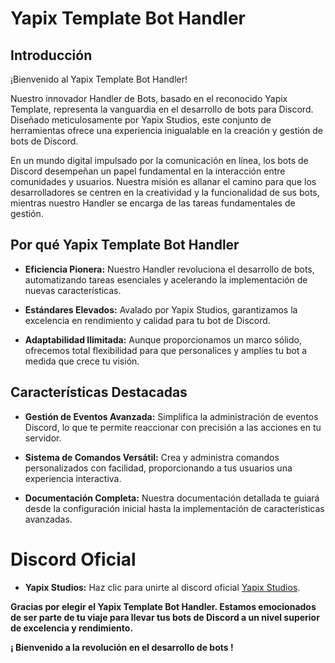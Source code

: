 # Yapix Template Bot Handler

## Introducción

¡Bienvenido al Yapix Template Bot Handler!

Nuestro innovador Handler de Bots, basado en el reconocido Yapix Template, representa la vanguardia en el desarrollo de bots para Discord. Diseñado meticulosamente por Yapix Studios, este conjunto de herramientas ofrece una experiencia inigualable en la creación y gestión de bots de Discord.

En un mundo digital impulsado por la comunicación en línea, los bots de Discord desempeñan un papel fundamental en la interacción entre comunidades y usuarios. Nuestra misión es allanar el camino para que los desarrolladores se centren en la creatividad y la funcionalidad de sus bots, mientras nuestro Handler se encarga de las tareas fundamentales de gestión.

## Por qué Yapix Template Bot Handler

- **Eficiencia Pionera:** Nuestro Handler revoluciona el desarrollo de bots, automatizando tareas esenciales y acelerando la implementación de nuevas características.

- **Estándares Elevados:** Avalado por Yapix Studios, garantizamos la excelencia en rendimiento y calidad para tu bot de Discord.

- **Adaptabilidad Ilimitada:** Aunque proporcionamos un marco sólido, ofrecemos total flexibilidad para que personalices y amplíes tu bot a medida que crece tu visión.

## Características Destacadas

- **Gestión de Eventos Avanzada:** Simplifica la administración de eventos Discord, lo que te permite reaccionar con precisión a las acciones en tu servidor.

- **Sistema de Comandos Versátil:** Crea y administra comandos personalizados con facilidad, proporcionando a tus usuarios una experiencia interactiva.

- **Documentación Completa:** Nuestra documentación detallada te guiará desde la configuración inicial hasta la implementación de características avanzadas.

# Discord Oficial

- **Yapix Studios:** Haz clic para unirte al discord oficial [Yapix Studios](https://dsc.gg/yapix-support).


**Gracias por elegir el Yapix Template Bot Handler. Estamos emocionados de ser parte de tu viaje para llevar tus bots de Discord a un nivel superior de excelencia y rendimiento.**

**¡ Bienvenido a la revolución en el desarrollo de bots !**

